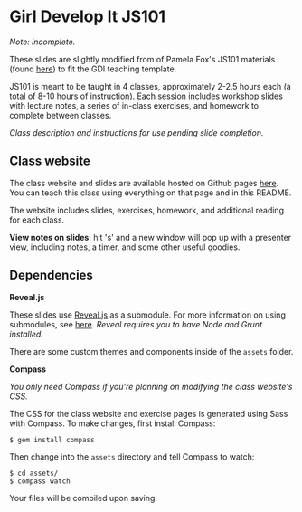# Girl Develop It JS101

*Note: incomplete.*

These slides are slightly modified from of Pamela Fox's JS101 materials (found [here](https://github.com/pamelafox/teaching-materials)) to fit the GDI teaching template.

JS101 is meant to be taught in 4 classes, approximately 2-2.5 hours each (a total of 8-10 hours of instruction). Each session includes workshop slides with lecture notes, a series of in-class exercises, and homework to complete between classes.

*Class description and instructions for use pending slide completion.*

## Class website

The class website and slides are available hosted on Github pages [here](http://gdichicago.github.io/gdi-js101/). You can teach this class using everything on that page and in this README.

The website includes slides, exercises, homework, and additional reading for each class.

**View notes on slides**: hit 's' and a new window will pop up with a presenter view, including notes, a timer, and some other useful goodies.

## Dependencies

**Reveal.js**

These slides use [Reveal.js](https://github.com/hakimel/reveal.js) as a submodule. For more information on using submodules, see [here](http://git-scm.com/book/en/Git-Tools-Submodules). *Reveal requires you to have Node and Grunt installed.*

There are some custom themes and components inside of the `assets` folder.

**Compass**

*You only need Compass if you're planning on modifying the class website's CSS.*

The CSS for the class website and exercise pages is generated using Sass with Compass. To make changes, first install Compass:

`$ gem install compass`

Then change into the `assets` directory and tell Compass to watch:

```
$ cd assets/
$ compass watch
```

Your files will be compiled upon saving.